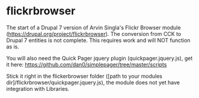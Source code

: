 flickrbrowser
=================

The start of a Drupal 7 version of Arvin Singla's Flickr Browser module (https://drupal.org/project/flickrbrowser). The conversion from CCK to Drupal 7 entities is not complete. This requires work and will NOT function as is.

You will also need the Quick Pager jquery plugin (quickpager.jquery.js), get it here: https://github.com/dan0/simplepager/tree/master/scripts

Stick it right in the flickerbrowser folder ([path to your modules dir]/flickrbrowser/quickpager.jquery.js), the module does not yet have integration with Libraries.
